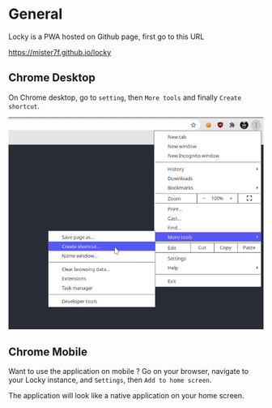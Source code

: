 # General

Locky is a PWA hosted on Github page, first go to this URL

https://mister7f.github.io/locky

## Chrome Desktop

On Chrome desktop, go to `setting`, then `More tools` and finally `Create shortcut`.

![Install Chrome](img/install_chrome.png)

## Chrome Mobile

Want to use the application on mobile ? Go on your browser, navigate to your Locky
instance, and `Settings`, then `Add to home screen`.

The application will look like a native application on your home screen.

